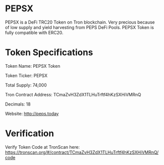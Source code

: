 # PEPSX
PEPSX is a DeFi TRC20 Token on Tron blockchain. Very precious because of low supply and yield harvesting from PEPS DeFi Pools.
PEPSX Token is fully compatible with ERC20.

# Token Specifications
Token Name: PEPSX Token

Token Ticker: PEPSX

Total Supply: 74,000

Tron Contract Address: TCmaZvH3ZdX1TLHuTrftf4hKzSXHiVMRnQ

Decimals: 18


Website: http://peps.today

# Verification
Verify Token Code at TronScan here: https://tronscan.org/#/contract/TCmaZvH3ZdX1TLHuTrftf4hKzSXHiVMRnQ/code
